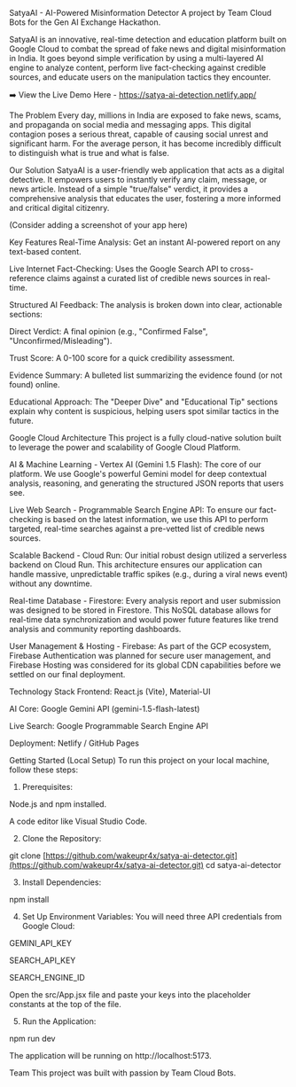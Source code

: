 SatyaAI - AI-Powered Misinformation Detector
A project by Team Cloud Bots for the Gen AI Exchange Hackathon.

SatyaAI is an innovative, real-time detection and education platform built on Google Cloud to combat the spread of fake news and digital misinformation in India. It goes beyond simple verification by using a multi-layered AI engine to analyze content, perform live fact-checking against credible sources, and educate users on the manipulation tactics they encounter.

➡️ View the Live Demo Here - https://satya-ai-detection.netlify.app/

The Problem
Every day, millions in India are exposed to fake news, scams, and propaganda on social media and messaging apps. This digital contagion poses a serious threat, capable of causing social unrest and significant harm. For the average person, it has become incredibly difficult to distinguish what is true and what is false.

Our Solution
SatyaAI is a user-friendly web application that acts as a digital detective. It empowers users to instantly verify any claim, message, or news article. Instead of a simple "true/false" verdict, it provides a comprehensive analysis that educates the user, fostering a more informed and critical digital citizenry.

(Consider adding a screenshot of your app here)

Key Features
Real-Time Analysis: Get an instant AI-powered report on any text-based content.

Live Internet Fact-Checking: Uses the Google Search API to cross-reference claims against a curated list of credible news sources in real-time.

Structured AI Feedback: The analysis is broken down into clear, actionable sections:

Direct Verdict: A final opinion (e.g., "Confirmed False", "Unconfirmed/Misleading").

Trust Score: A 0-100 score for a quick credibility assessment.

Evidence Summary: A bulleted list summarizing the evidence found (or not found) online.

Educational Approach: The "Deeper Dive" and "Educational Tip" sections explain why content is suspicious, helping users spot similar tactics in the future.

Google Cloud Architecture
This project is a fully cloud-native solution built to leverage the power and scalability of Google Cloud Platform.

AI & Machine Learning - Vertex AI (Gemini 1.5 Flash): The core of our platform. We use Google's powerful Gemini model for deep contextual analysis, reasoning, and generating the structured JSON reports that users see.

Live Web Search - Programmable Search Engine API: To ensure our fact-checking is based on the latest information, we use this API to perform targeted, real-time searches against a pre-vetted list of credible news sources.

Scalable Backend - Cloud Run: Our initial robust design utilized a serverless backend on Cloud Run. This architecture ensures our application can handle massive, unpredictable traffic spikes (e.g., during a viral news event) without any downtime.

Real-time Database - Firestore: Every analysis report and user submission was designed to be stored in Firestore. This NoSQL database allows for real-time data synchronization and would power future features like trend analysis and community reporting dashboards.

User Management & Hosting - Firebase: As part of the GCP ecosystem, Firebase Authentication was planned for secure user management, and Firebase Hosting was considered for its global CDN capabilities before we settled on our final deployment.

Technology Stack
Frontend: React.js (Vite), Material-UI

AI Core: Google Gemini API (gemini-1.5-flash-latest)

Live Search: Google Programmable Search Engine API

Deployment: Netlify / GitHub Pages

Getting Started (Local Setup)
To run this project on your local machine, follow these steps:

1. Prerequisites:

Node.js and npm installed.

A code editor like Visual Studio Code.

2. Clone the Repository:

git clone [https://github.com/wakeupr4x/satya-ai-detector.git](https://github.com/wakeupr4x/satya-ai-detector.git)
cd satya-ai-detector

3. Install Dependencies:

npm install

4. Set Up Environment Variables:
You will need three API credentials from Google Cloud:

GEMINI_API_KEY

SEARCH_API_KEY

SEARCH_ENGINE_ID

Open the src/App.jsx file and paste your keys into the placeholder constants at the top of the file.

5. Run the Application:

npm run dev

The application will be running on http://localhost:5173.

Team
This project was built with passion by Team Cloud Bots.
